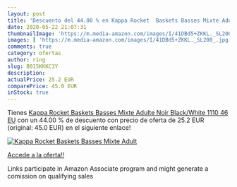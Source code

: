 ```yaml
---
layout: post
title: 'Descuento del 44.00 % en Kappa Rocket  Baskets Basses Mixte Adult'
date: 2020-05-22 21:07:31
thumbnailImage: 'https://m.media-amazon.com/images/I/41DBd5+ZKKL._SL200_.jpg'
images: [ 'https://m.media-amazon.com/images/I/41DBd5+ZKKL._SL200_.jpg' ]
comments: true
category: ofertas
author: ring
slug: B015KKKC3Y
description:
actualPrice: 25.2 EUR
comparePrice: 45.0 EUR
inStock: true
---
```


Tienes [Kappa Rocket  Baskets Basses Mixte Adulte  Noir  Black/White 1110   46 EU](https://www.amazon.fr/dp/B015KKKC3Y/?tag=tolees0d-21) con un 44.00 % de descuento con precio de oferta de 25.2 EUR (original: 45.0 EUR) en el siguiente enlace!

[![Kappa Rocket  Baskets Basses Mixte Adult](https://m.media-amazon.com/images/I/41DBd5+ZKKL._SL200_.jpg)](https://www.amazon.fr/dp/B015KKKC3Y/?tag=tolees0d-21)

[Accede a la oferta!!](https://www.amazon.fr/dp/B015KKKC3Y/?tag=tolees0d-21)

Links participate in Amazon Associate program and might generate a comission on qualifying sales


